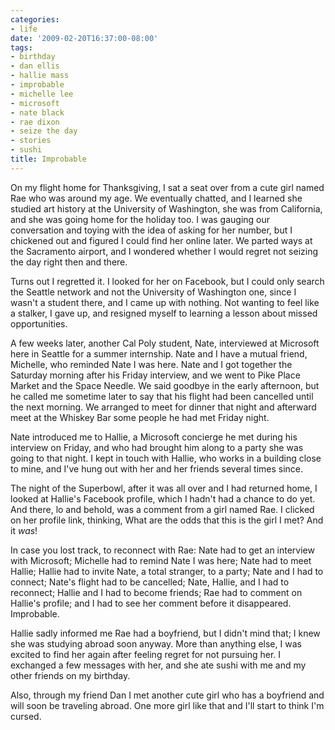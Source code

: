 ```yaml
---
categories:
- life
date: '2009-02-20T16:37:00-08:00'
tags:
- birthday
- dan ellis
- hallie mass
- improbable
- michelle lee
- microsoft
- nate black
- rae dixon
- seize the day
- stories
- sushi
title: Improbable
---
```


On my flight home for Thanksgiving, I sat a seat over from a cute girl named Rae who was around my age. We eventually chatted, and I learned she studied art history at the University of Washington, she was from California, and she was going home for the holiday too. I was gauging our conversation and toying with the idea of asking for her number, but I chickened out and figured I could find her online later. We parted ways at the Sacramento airport, and I wondered whether I would regret not seizing the day right then and there.

Turns out I regretted it. I looked for her on Facebook, but I could only search the Seattle network and not the University of Washington one, since I wasn't a student there, and I came up with nothing. Not wanting to feel like a stalker, I gave up, and resigned myself to learning a lesson about missed opportunities.

A few weeks later, another Cal Poly student, Nate, interviewed at Microsoft here in Seattle for a summer internship. Nate and I have a mutual friend, Michelle, who reminded Nate I was here. Nate and I got together the Saturday morning after his Friday interview, and we went to Pike Place Market and the Space Needle. We said goodbye in the early afternoon, but he called me sometime later to say that his flight had been cancelled until the next morning. We arranged to meet for dinner that night and afterward meet at the Whiskey Bar some people he had met Friday night.

Nate introduced me to Hallie, a Microsoft concierge he met during his interview on Friday, and who had brought him along to a party she was going to that night. I kept in touch with Hallie, who works in a building close to mine, and I've hung out with her and her friends several times since.

The night of the Superbowl, after it was all over and I had returned home, I looked at Hallie's Facebook profile, which I hadn't had a chance to do yet. And there, lo and behold, was a comment from a girl named Rae. I clicked on her profile link, thinking, What are the odds that this is the girl I met? And it *was*!

In case you lost track, to reconnect with Rae: Nate had to get an interview with Microsoft; Michelle had to remind Nate I was here; Nate had to meet Hallie; Hallie had to invite Nate, a total stranger, to a party; Nate and I had to connect; Nate's flight had to be cancelled; Nate, Hallie, and I had to reconnect; Hallie and I had to become friends; Rae had to comment on Hallie's profile; and I had to see her comment before it disappeared. Improbable.

Hallie sadly informed me Rae had a boyfriend, but I didn't mind that; I knew she was studying abroad soon anyway. More than anything else, I was excited to find her again after feeling regret for not pursuing her. I exchanged a few messages with her, and she ate sushi with me and my other friends on my birthday.

Also, through my friend Dan I met another cute girl who has a boyfriend and will soon be traveling abroad. One more girl like that and I'll start to think I'm cursed.
